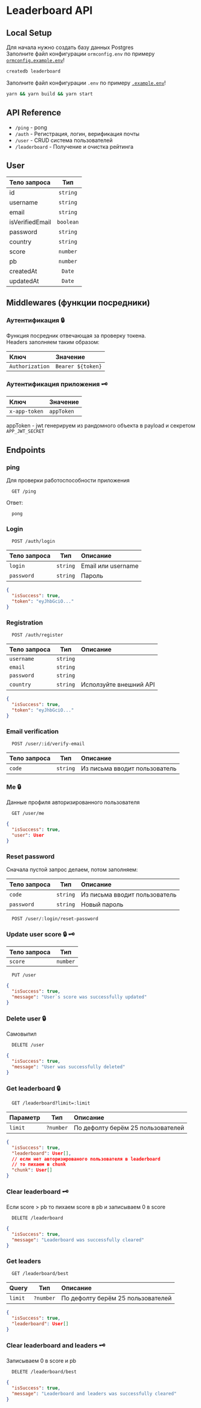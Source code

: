 # Leaderboard API

## Local Setup

Для начала нужно создать базу данных Postgres  
Заполните файл конфигурации `ormconfig.env` по примеру [`ormconfig.example.env`](ormconfig.example.env)!

```bash
createdb leaderboard
```

Заполните файл конфигурации `.env` по примеру [`.example.env`](.example.env)!

```bash
yarn && yarn build && yarn start
```

## API Reference

- `/ping` - pong
- `/auth` - Регистрация, логин, верификация почты
- `/user` - CRUD система пользователей
- `/leaderboard` - Получение и очистка рейтинга

## User

| Тело запроса    |    Тип    |
| :-------------- | :-------: |
| id              | `string`  |
| username        | `string`  |
| email           | `string`  |
| isVerifiedEmail | `boolean` |
| password        | `string`  |
| country         | `string`  |
| score           | `number`  |
| pb              | `number`  |
| createdAt       |  `Date`   |
| updatedAt       |  `Date`   |

## Middlewares (функции посредники)

### Аутентификация 🔒

Функция посредник отвечающая за проверку токена.  
Headers заполняем таким образом:

| Ключ            | Значение          |
| :-------------- | :---------------- |
| `Authorization` | `Bearer ${token}` |

### Аутентификация приложения 🗝

| Ключ          | Значение   |
| :------------ | :--------- |
| `x-app-token` | `appToken` |

appToken - jwt генерируем из рандомного объекта в payload и секретом `APP_JWT_SECRET`

## Endpoints

### ping

Для проверки работоспособности приложения

```http
  GET /ping
```

Ответ:

```text
  pong
```

### Login

```http
  POST /auth/login
```

| Тело запроса |   Тип    | Описание           |
| :----------- | :------: | :----------------- |
| `login`      | `string` | Email или username |
| `password`   | `string` | Пароль             |

```json
{
  "isSuccess": true,
  "token": "eyJhbGciO..."
}
```

### Registration

```http
  POST /auth/register
```

| Тело запроса |   Тип    | Описание               |
| :----------- | :------: | :--------------------- |
| `username`   | `string` |                        |
| `email`      | `string` |                        |
| `password`   | `string` |                        |
| `country`    | `string` | Исползуйте внешний API |

```json
{
  "isSuccess": true,
  "token": "eyJhbGciO..."
}
```

### Email verification

```http
  POST /user/:id/verify-email
```

| Тело запроса |   Тип    | Описание                      |
| :----------- | :------: | :---------------------------- |
| `code`       | `string` | Из письма вводит пользователь |

### Me 🔒

Данные профиля авторизированного пользователя

```http
  GET /user/me
```

```json
{
  "isSuccess": true,
  "user": User
}
```

### Reset password

Сначала пустой запрос делаем, потом заполняем:

| Тело запроса |   Тип    | Описание                      |
| :----------- | :------: | :---------------------------- |
| `code`       | `string` | Из письма вводит пользователь |
| `password`   | `string` | Новый пароль                  |

```http
  POST /user/:login/reset-password
```

### Update user score 🔒 🗝

| Тело запроса |   Тип    |
| :----------- | :------: |
| `score`      | `number` |

```http
  PUT /user
```

```json
{
  "isSuccess": true,
  "message": "User`s score was successfully updated"
}
```

### Delete user 🔒

Самовыпил

```http
  DELETE /user
```

```json
{
  "isSuccess": true,
  "message": "User was successfully deleted"
}
```

### Get leaderboard 🔒

```http
  GET /leaderboard?limit=:limit
```

| Параметр |    Тип    | Описание                          |
| :------- | :-------: | :-------------------------------- |
| `limit`  | `?number` | По дефолту берём 25 пользователей |

```json
{
  "isSuccess": true,
  "leaderboard": User[],
  // если нет авторизированого пользователя в leaderboard
  // то пихаем в chunk
  "chunk": User[]
}
```

### Clear leaderboard 🗝

Если score > pb то пихаем score в pb и записываем 0 в score

```http
  DELETE /leaderboard
```

```json
{
  "isSuccess": true,
  "message": "Leaderboard was successfully cleared"
}
```

### Get leaders

```http
  GET /leaderboard/best
```

| Query   |    Тип    | Описание                          |
| :------ | :-------: | :-------------------------------- |
| `limit` | `?number` | По дефолту берём 25 пользователей |

```json
{
  "isSuccess": true,
  "leaderboard": User[]
}
```

### Clear leaderboard and leaders 🗝

Записываем 0 в score и pb

```http
  DELETE /leaderboard/best
```

```json
{
  "isSuccess": true,
  "message": "Leaderboard and leaders was successfully cleared"
}
```
